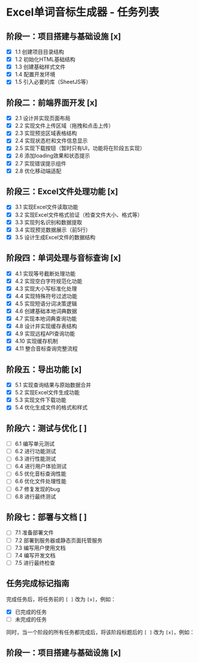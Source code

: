 # Excel单词音标生成器 - 任务列表

## 阶段一：项目搭建与基础设施 [x]

- [x] 1.1 创建项目目录结构
- [x] 1.2 初始化HTML基础结构
- [x] 1.3 创建基础样式文件
- [x] 1.4 配置开发环境
- [x] 1.5 引入必要的库（SheetJS等）

## 阶段二：前端界面开发 [x]

- [x] 2.1 设计并实现页面布局
- [x] 2.2 实现文件上传区域（拖拽和点击上传）
- [x] 2.3 实现预览区域表格结构
- [x] 2.4 实现状态栏和文件信息显示
- [x] 2.5 实现下载按钮（暂时只有UI，功能将在阶段五实现）
- [x] 2.6 添加loading效果和状态提示
- [x] 2.7 实现错误提示组件
- [x] 2.8 优化移动端适配

## 阶段三：Excel文件处理功能 [x]

- [x] 3.1 实现Excel文件读取功能
- [x] 3.2 实现Excel文件格式验证（检查文件大小、格式等）
- [x] 3.3 实现列名识别和数据提取
- [x] 3.4 实现预览数据展示（前5行）
- [x] 3.5 设计生成Excel文件的数据结构

## 阶段四：单词处理与音标查询 [x]

- [x] 4.1 实现等号截断处理功能
- [x] 4.2 实现空白字符规范化功能
- [x] 4.3 实现大小写标准化处理
- [x] 4.4 实现特殊符号过滤功能
- [x] 4.5 实现短语分词决策逻辑
- [x] 4.6 创建基础本地词典数据
- [x] 4.7 实现本地词典查询功能
- [x] 4.8 设计并实现缓存表结构
- [x] 4.9 实现远程API查询功能
- [x] 4.10 实现缓存机制
- [x] 4.11 整合音标查询完整流程

## 阶段五：导出功能 [x]

- [x] 5.1 实现查询结果与原始数据合并
- [x] 5.2 实现Excel文件生成功能
- [x] 5.3 实现文件下载功能
- [x] 5.4 优化生成文件的格式和样式

## 阶段六：测试与优化 [ ]

- [ ] 6.1 编写单元测试
- [ ] 6.2 进行功能测试
- [ ] 6.3 进行性能测试
- [ ] 6.4 进行用户体验测试
- [ ] 6.5 优化音标查询性能
- [ ] 6.6 优化文件处理性能
- [ ] 6.7 修复发现的bug
- [ ] 6.8 进行最终测试

## 阶段七：部署与文档 [ ]

- [ ] 7.1 准备部署文件
- [ ] 7.2 部署到服务器或静态页面托管服务
- [ ] 7.3 编写用户使用文档
- [ ] 7.4 编写开发文档
- [ ] 7.5 进行最终检查

## 任务完成标记指南

完成任务后，将任务前的 `[ ]` 改为 `[x]`，例如：
- [x] 已完成的任务
- [ ] 未完成的任务

同时，当一个阶段的所有任务都完成后，将该阶段标题后的 `[ ]` 改为 `[x]`，例如：
## 阶段一：项目搭建与基础设施 [x] 